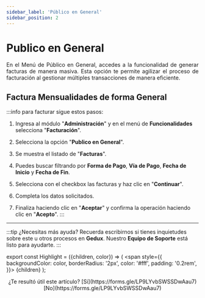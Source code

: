 ```yaml
---
sidebar_label: 'Público en General'
sidebar_position: 2
---
```


# Publico en General

<div align="justify">En el Menú de Público en General, accedes a la funcionalidad de generar facturas de manera masiva. Esta opción te permite agilizar el proceso de facturación al gestionar múltiples transacciones de manera eficiente.</div>

## Factura Mensualidades de forma General

:::info para facturar sigue estos pasos:

1. Ingresa al módulo "**Administración**" y en el menú de **Funcionalidades** selecciona "**Facturación**".

2. Selecciona la opción "**Publico en General**".

3. Se muestra el listado de "**Facturas**".

4. Puedes buscar filtrando por **Forma de Pago**, **Vía de Pago**, **Fecha de Inicio** y **Fecha de Fin**.

5. Selecciona con el checkbox las facturas y haz clic en "**Continuar**".

6. Completa los datos solicitados.

7. Finaliza haciendo clic en "**Aceptar**" y confirma la operación haciendo clic en "**Acepto**".
:::
___
:::tip ¿Necesitas más ayuda?
Recuerda escribirnos si tienes inquietudes sobre este u otros procesos en **Gedux**. Nuestro **Equipo de Soporte** está listo para ayudarte.
:::

export const Highlight = ({children, color}) => (
  <span
    style={{
      backgroundColor: color,
      borderRadius: '2px',
      color: '#fff',
      padding: '0.2rem',
    }}>
    {children}
  </span>
);

<center>¿Te resultó útil este artículo? <Highlight color="#B0AEAC">[Si](https://forms.gle/LP9LYvbSWSSDwAau7)</Highlight> <Highlight color="#B0AEAC">[No](https://forms.gle/LP9LYvbSWSSDwAau7)</Highlight> </center>

